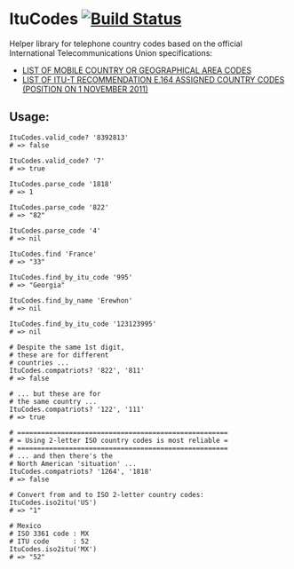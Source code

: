 # ItuCodes [![Build Status](https://secure.travis-ci.org/bowsersenior/itu_codes.png)](http://travis-ci.org/bowsersenior/itu_codes)

Helper library for telephone country codes based on the official International Telecommunications Union specifications:

* [LIST OF MOBILE COUNTRY OR GEOGRAPHICAL AREA CODES][1]
* [LIST OF ITU-T RECOMMENDATION E.164 ASSIGNED COUNTRY CODES (POSITION ON 1 NOVEMBER 2011)][2]

## Usage:

    ItuCodes.valid_code? '8392813'
    # => false

    ItuCodes.valid_code? '7'
    # => true

    ItuCodes.parse_code '1818'
    # => 1

    ItuCodes.parse_code '822'
    # => "82"

    ItuCodes.parse_code '4'
    # => nil

    ItuCodes.find 'France'
    # => "33"

    ItuCodes.find_by_itu_code '995'
    # => "Georgia"

    ItuCodes.find_by_name 'Erewhon'
    # => nil

    ItuCodes.find_by_itu_code '123123995'
    # => nil

    # Despite the same 1st digit,
    # these are for different
    # countries ...
    ItuCodes.compatriots? '822', '811'
    # => false

    # ... but these are for
    # the same country ...
    ItuCodes.compatriots? '122', '111'
    # => true

    # =====================================================
    # = Using 2-letter ISO country codes is most reliable =
    # =====================================================
    # ... and then there's the
    # North American 'situation' ...
    ItuCodes.compatriots? '1264', '1818'
    # => false

    # Convert from and to ISO 2-letter country codes:
    ItuCodes.iso2itu('US')
    # => "1"

    # Mexico
    # ISO 3361 code : MX
    # ITU code      : 52
    ItuCodes.iso2itu('MX')
    # => "52"


[1]: http://www.itu.int/itudoc/itu-t/ob-lists/icc/e212_685.pdf
[2]: http://www.itu.int/dms_pub/itu-t/opb/sp/T-SP-E.164D-11-2011-PDF-E.pdf